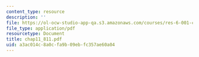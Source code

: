 ```yaml
---
content_type: resource
description: ''
file: https://ol-ocw-studio-app-qa.s3.amazonaws.com/courses/res-6-001-continuum-electromechanics-spring-2009/a3ac014c8a0cfa9b09ebfc357ae60a04_chap11_811.pdf
file_type: application/pdf
resourcetype: Document
title: chap11_811.pdf
uid: a3ac014c-8a0c-fa9b-09eb-fc357ae60a04
---
```

